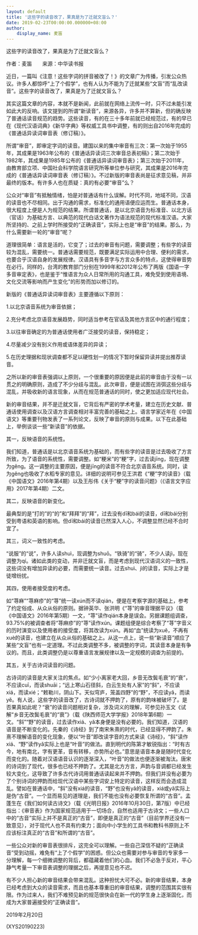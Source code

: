 ```yaml
---
layout: default
title: '这些字的读音改了，果真是为了迁就文盲么？'
date: 2019-02-23T00:00:00.000000+08:00
author:
    display_name: 麦笛
---
```


这些字的读音改了，果真是为了迁就文盲么？

作者：麦笛　　来源：中华读书报

近日，一篇叫《注意！这些字词的拼音被改了！》的文章广为传播，引发公众热议。许多人都惊呼“上了个假学”，也有人认为不能为了迁就某些“文盲”而“乱改读音”。这些字的读音改了，果真是为了迁就文盲么？

其实这篇文章的内容，本就不是新闻，此前就在网络上流传一时，只不过未能引发如此大的反响。该文提到的所谓“新读音”，来源各异，许多并不算新，但的确反映了普通话读音规范的趋势。这些读音，有的在三十多年前就已经规范过，有的早已在《现代汉语词典》《新华字典》等权威工具书中调整，有的则出自2016年完成的《普通话异读词审音表（修订稿）》。

所谓“审音”，即审定字词的读音。建国以来的集中审音有三次：第一次始于1955年，其成果是1963年公布的《普通话异读词三次审音总表初稿》；第二次始于1982年，其成果是1985年公布的《普通话异读词审音表》；第三次始于2011年，由教育部立项、中国社会科学院语言研究所等单位参与研究，其成果是2016年完成的《普通话异读词审音表（修订稿）》。不过新版的审音表尚是征求意见稿，并非最终的版本。有许多人也在质疑：真的有必要“审音”么？

公众对“审音”有抵触情绪，怕是对普通话有什么误解。时代不同，地域不同，汉语的读音也不尽相同。出于沟通的需求，标准化的通用语便应运而生。普通话本身，很大程度上便是人为规范的结果。所谓普通话，是以北京语音为标准音、以北方话（官话）为基础方言、以典范的现代白话文著作为语法规范的现代标准汉语。大家所坚持的、之前上学时所接受的“正确读音”，实际上也是“审音”的结果。那么，为什么需要新一轮的“审音”呢？

道理很简单：语言是活的，它变了；过去的审音有问题，需要调整；有些字的读音较为混乱，需要统一。普通话需要规范，既要满足实际运用中合理、便利的需求，也要合乎汉语自身的发展规律。汉语具有多音字与方言众多的特点，这使得审音势在必行。同样的，台湾的教育部门分别在1999年和2012年公布了两版《国语一字多音审定表》，也是鉴于“惟语言为众人日常所用的沟通工具，难免受到使用语境、文化交流等影响而产生变化”的形势而加以修订的。

新版的《普通话异读词审音表》主要遵循以下原则：

1.以北京语音系统为审音依据；

2.充分考虑北京语音发展趋势，同时适当参考在官话及其他方言区中的通行程度；

3.以往审音确定的为普通话使用者广泛接受的读音，保持稳定；

4.尽量减少没有别义作用或语体差异的异读；

5.在历史理据和现状调查都不足以硬性划一的情况下暂时保留异读并提出推荐读音。

之所以新的审音表强调以上原则，一个很重要的原因便是此前的审音由于没有一以贯之的明确原则，造成了不少分歧与混乱。此次审音，便是试图在消弭这些分歧与混乱，并吸收新的语言现象，从而在规范普通话的同时，使之更加适应现代社会。

新的审音结果，并不是迁就文盲，它背后有严密的学术考量，建立在历史文献、普通话使用调查以及汉语方言调查相对丰富完善的基础之上。语言学家近年在《中国语文》等重要刊物发表了一系列论文，反映了审音的原则与成果。以下在此基础上，举例谈谈一些“新读音”的依据。

其一，反映语音的系统性。

我们知道，普通话是以北京语音系统为基础的，而有些字的读音是过去吸收了方言所致，为了语音的系统性，需要调整。如“粳米”的“粳”字，过去读jīng，现在调整为gěng。这一调整的主要原因，便是jīng的读音不符合北京语音系统。同时，读为gěng也吸收了水稻专家的意见。详细的说明可参见王洪君《“粳”字的读音》（载《中国语文》2016年第4期）以及王彤伟《关于“粳”字的读音问题》（《语言文字应用》2017年第4期）二文。

其二，反映语音的新变化。

最典型的是“打的”的“的”和“拜拜”的“拜”，过去没有dī和bái的读音，dī和bái分别受到粤语和英语的影响。但dī和bái的读音已然深入人心，不调整显然已经不合时宜了。

其三，词义一致性的考虑。

“说服”的“说”，许多人读shuì，现调整为shuō。“铁骑”的“骑”，不少人读jì，现在调整为qí。诸如此类的变动，并非迁就文盲，而是考虑到现代汉语词义的一致性，这些词没有增加异读的必要，而需要统一读音。过去shuì、jì的读音，实际上才是徒增纷扰。

其四，使用者接受度的考虑。

如“荨麻”“荨麻疹”的“荨”统一读xún而不读qián，便是在考察字源的基础上，参考了约定俗成、从众从俗的原则。据钟英华、张洪明《“荨”的审音理据平议》（载《中国语文》2016年第5期）一文，“荨”读作qián本身是误会。另据课题组调查，93.75%的被调查者将“荨麻疹”的“荨”读作xún。课题组便是综合考察了“荨”字音义的历时演变以及使用者的接受度，将其改读为xún。再如“血”统读为xuě，不再有xuè的读音，也建立在从众从俗的基础之上。从这一点上，说一些“新读音”顺应了某些“文盲”也有一定道理。不过此类调整不多，被调整的字词，其读音本身是有争议的。而且，此类调整仍是以尊重语言发展规律以及一定规模的调查为前提的。

其五，关于古诗词读音的问题。

古诗词的读音是大家关注的焦点。如“少小离家老大回，乡音无改鬓毛衰”的“衰”，不应读cuī，而读shuāi；“远上寒山石径斜，白云生处有人家”的“斜”，不应读xiá，而读xié；“敕勒川，阴山下。天似穹庐，笼盖四野”的“野”，不应读yǎ，而读yě。有人说，这些字的读音改了，古诗词就不押韵了，原有的韵味被破坏了。是否果真如此呢？“衰”的读音问题相对复杂，涉及词义的理解，可参见孙玉文《试解“乡音无改鬓毛衰”的“衰”》（载《陕西师范大学学报》2018年第6期）一文。“斜”“野”的读音，过去读作xiá、yǎ本身便是没有必要的。我们知道，汉语的语音是不断变化的。先秦的《诗经》到了南宋朱熹的时代，已经显得不押韵了。朱熹不理解语音的变化现象，便以“叶音”即改读字音的方式来读《诗经》，“斜”读作xiá、“野”读作yǎ实际上也是“叶音”的做法。直到明代的陈第才敏锐指出：“时有古今，地有南北，字有更革，音有转移，亦势所必也。”意思是语音本身是随时代变化而变化的。随着对汉语语音认识的逐渐深入，“叶音”的做法也便逐渐被淘汰。唐宋的诗词到了现代，很多也已经不押韵了。尤其是北方方言，声韵与音调都已经发生较大变化，这导致了许多古代诗词用普通话读起来并不押韵。但我们并没有必要为了个别诗词的押韵而给现代汉语中某些字词安上特定的读音，这样反而会造成混乱。譬如在普通话中，“斜”没有xiá的读音，“野”也没有yǎ的读音，xiá或yǎ实际上是伪“古音”。一个显而易见的道理是，我们不能也没有必要恢复所谓的“古音”。孟蓬生在《我们如何读古诗文》（载《光明日报》2016年10月30日，第7版）中已经指出：《审音表》作为国家规范适用于一切场合，自然也适用于古诗文；一些人口中的“古音”实际上并不是真正的“古音”，即便是真正的“古音”（目前学界还没有一致意见），对于现代人也不具有约束力；面向中小学生的工具书和教科书原则上不应该标注真正的“古音”和所谓的“古音”。

一些公众对新的审音表很排斥，这完全可以理解。一些自己深信不疑的“正确读音”受到动摇，难免有“上了个假学”的困惑。但公众也需要对参与审音的专家多一分理解，每一个细微调整的背后，都蕴藏着他们的心血。我们不必急于反对，平心静气考量一下审音表调整的理据之后，再提意见也不迟。

有不少人担心新的审音结果会带来混乱。这种担忧大可不必。新的审音结果，本身已经考虑到大众的读音需求，而且也基本尊重旧的审音结果，调整的范围其实很有限。作为过来人，我们不难预见新的规范很快会在新一代的学生身上逐渐固化，而成为大家普遍接受的“正确读音”。

2019年2月20日

(XYS20190223)

